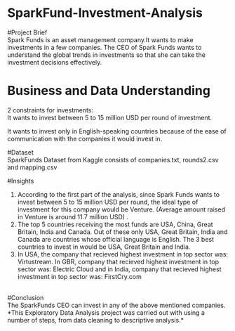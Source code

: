 # SparkFund-Investment-Analysis
#Project Brief <br>
Spark Funds is an asset management company.It wants to make investments in a few companies. The CEO of Spark Funds wants to understand the global trends in investments so that she can take the investment decisions effectively. <br>
# Business and Data Understanding
2 constraints for investments: <br>
It wants to invest between 5 to 15 million USD per round of investment. <br>

It wants to invest only in English-speaking countries because of the ease of communication with the companies it would invest in. <br>

#Dataset <br>
SparkFunds Dataset from Kaggle consists of companies.txt, rounds2.csv and mapping.csv <br>

#Insights <br>
1. According to the first part of the analysis, since Spark Funds wants to invest between 5 to 15 million USD per round, the ideal type of investment for this company would be Venture. (Average amount raised in Venture is around 11.7 million USD) .
2. The top 5 countries receiving the most funds are USA, China, Great Britain, India and Canada. Out of these only USA, Great Britain, India and Canada are countries whose official language is English. The 3 best countries to invest in would be USA, Great Britain and India.
3. In USA, the company that recieved highest investment in top sector was: Virtustream. In GBR, company that recieved highest investment in top sector was: Electric Cloud and in India, company that recieved highest investment in top sector was: FirstCry.com
<br>
#Conclusion <br>
The SparkFunds CEO can invest in any of the above mentioned companies.
<br>
*This Exploratory Data Analysis project was carried out with using a number of steps, from data cleaning to descriptive analysis.* 
   
